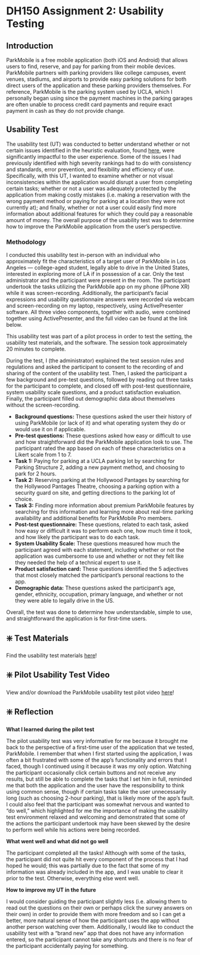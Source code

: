 # DH150 Assignment 2: Usability Testing
## Introduction

ParkMobile is a free mobile application (both iOS and Android) that allows users to find, reserve, and pay for parking from their mobile devices. ParkMobile partners with parking providers like college campuses, event venues, stadiums, and airports to provide easy parking solutions for both direct users of the application and these parking providers themselves. For reference, ParkMobile is the parking system used by UCLA, which I personally began using since the payment machines in the parking garages are often unable to process credit card payments and require exact payment in cash as they do not provide change. 

## Usability Test

The usability test (UT) was conducted to better understand whether or not certain issues identified in the heuristic evaluation, found [here](https://github.com/tasiamochernak/DH150W2020/blob/master/assignment1.md), were significantly impactful to the user experience. Some of the issues I had previously identified with high severity rankings had to do with consistency and standards, error prevention, and flexibility and efficiency of use. Specifically, with this UT, I wanted to examine whether or not visual inconsistencies within the application would disrupt a user from completing certain tasks; whether or not a user was adequately protected by the application from making costly mistakes (i.e. making a reservation with the wrong payment method or paying for parking at a location they were not currently at); and finally, whether or not a user could easily find more information about additional features for which they could pay a reasonable amount of money. The overall purpose of the usability test was to determine how to improve the ParkMobile application from the user’s perspective. 

### Methodology

I conducted this usability test in-person with an individual who approximately fit the characteristics of a target user of ParkMobile in Los Angeles — college-aged student, legally able to drive in the United States, interested in exploring more of LA if in possession of a car. Only the test administrator and the participant were present in the room. The participant undertook the tasks utilizing the ParkMobile app on my phone (iPhone XR) while it was screen-recording. Additionally, the participant’s facial expressions and usability questionnaire answers were recorded via webcam and screen-recording on my laptop, respectively, using ActivePresenter software. All three video components, together with audio, were combined together using ActivePresenter, and the full video can be found at the link below.

This usability test was part of a pilot process in order to test the setting, the usability test materials, and the software. The session took approximately 20 minutes to complete. 

During the test, I (the administrator) explained the test session rules and regulations and asked the participant to consent to the recording of and sharing of the content of the usability test. Then, I asked the participant a few background and pre-test questions, followed by reading out three tasks for the participant to complete, and closed off with post-test questionnaire, system usability scale questions, and a product satisfaction evaluation. Finally, the participant filled out demographic data about themselves without the screen-recording. 
* **Background questions:** These questions asked the user their history of using ParkMobile (or lack of it) and what operating system they do or would use it on if applicable.
* **Pre-test questions:** These questions asked how easy or difficult to use and how straightforward did the ParkMobile application look to use. The participant rated the app based on each of these characteristics on a Likert scale from 1 to 7.
* **Task 1:** Paying for parking at a UCLA parking lot by searching for Parking Structure 2, adding a new payment method, and choosing to park for 2 hours.
* **Task 2:** Reserving parking at the Hollywood Pantages by searching for the Hollywood Pantages Theatre, choosing a parking option with a security guard on site, and getting directions to the parking lot of choice.
* **Task 3:** Finding more information about premium ParkMobile features by searching for this information and learning more about real-time parking availability and additional benefits for ParkMobile Pro members.
* **Post-test questionnaire:** These questions, related to each task, asked how easy or difficult it was to perform each one, how much time it took, and how likely the participant was to do each task.
* **System Usability Scale:** These questions measured how much the participant agreed with each statement, including whether or not the application was cumbersome to use and whether or not they felt like they needed the help of a technical expert to use it.
* **Product satisfaction card:** These questions identified the 5 adjectives that most closely matched the participant’s personal reactions to the app. 
* **Demographic data:** These questions asked the participant’s age, gender, ethnicity, occupation, primary language, and whether or not they were able to legally drive in the US.

Overall, the test was done to determine how understandable, simple to use, and straightforward the application is for first-time users.



## :sparkle: Test Materials
Find the usability test materials [here](https://forms.gle/k9XgnefrKoiYHJW97)!

## :sparkle: Pilot Usability Test Video
View and/or download the ParkMobile usability test pilot video [here](https://drive.google.com/file/d/12I5Oj3TOP9QuMMn9MKAv4pSEUOB4o-Tb/view?usp=sharing)!

## :sparkle: Reflection
 **What I learned during the pilot test**

The pilot usability test was very informative for me because it brought me back to the perspective of a first-time user of the application that we tested, ParkMobile. I remember that when I first started using the application, I was often a bit frustrated with some of the app’s functionality and errors that I faced, though I continued using it because it was my only option. Watching the participant occasionally click certain buttons and not receive any results, but still be able to complete the tasks that I set him in full, reminded me that both the application and the user have the responsibility to think using common sense, though if certain tasks take the user unnecessarily long (such as choosing 2-hour parking), that is likely more of the app’s fault. I could also feel that the participant was somewhat nervous and wanted to “do well,” which highlighted for me the importance of making the usability test environment relaxed and welcoming and demonstrated that some of the actions the participant undertook may have been skewed by the desire to perform well while his actions were being recorded.

**What went well and what did not go well**

The participant completed all the tasks! Although with some of the tasks, the participant did not quite hit every component of the process that I had hoped he would; this was partially due to the fact that some of my information was already included in the app, and I was unable to clear it prior to the test. Otherwise, everything else went well. 

**How to improve my UT in the future**

I would consider guiding the participant slightly less (i.e. allowing them to read out the questions on their own or perhaps click the survey answers on their own) in order to provide them with more freedom and so I can get a better, more natural sense of how the participant uses the app without another person watching over them. Additionally, I would like to conduct the usability test with a “brand new” app that does not have any information entered, so the participant cannot take any shortcuts and there is no fear of the participant accidentally paying for something.
